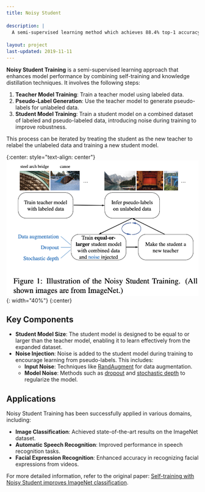 ```yaml
---
title: Noisy Student

description: |
  A semi-supervised learning method which achieves 88.4% top-1 accuracy on ImageNet

layout: project
last-updated: 2019-11-11
---
```


**Noisy Student Training** is a semi-supervised learning approach that enhances model performance by combining self-training and knowledge distillation techniques. It involves the following steps:

1. **Teacher Model Training**: Train a teacher model using labeled data.
2. **Pseudo-Label Generation**: Use the teacher model to generate pseudo-labels for unlabeled data.
3. **Student Model Training**: Train a student model on a combined dataset of labeled and pseudo-labeled data, introducing noise during training to improve robustness.

This process can be iterated by treating the student as the new teacher to relabel the unlabeled data and training a new student model.

{:center: style="text-align: center"}
![image](/img/noisystudent/noisystudent.png){: width="40%"}
{:center}

## Key Components

- **Student Model Size**: The student model is designed to be equal to or larger than the teacher model, enabling it to learn effectively from the expanded dataset.
- **Noise Injection**: Noise is added to the student model during training to encourage learning from pseudo-labels. This includes:
  - **Input Noise**: Techniques like [RandAugment](https://paperswithcode.com/method/randaugment) for data augmentation.
  - **Model Noise**: Methods such as [dropout](https://paperswithcode.com/method/dropout) and [stochastic depth](https://paperswithcode.com/method/stochastic-depth) to regularize the model.

## Applications

Noisy Student Training has been successfully applied in various domains, including:

- **Image Classification**: Achieved state-of-the-art results on the ImageNet dataset.
- **Automatic Speech Recognition**: Improved performance in speech recognition tasks.
- **Facial Expression Recognition**: Enhanced accuracy in recognizing facial expressions from videos.

For more detailed information, refer to the original paper: [Self-training with Noisy Student improves ImageNet classification](https://arxiv.org/abs/1911.04252).
